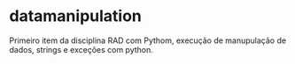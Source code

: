 # datamanipulation
Primeiro item da disciplina RAD com Pythom, execução de manupulação de dados, strings e exceções com python. 
